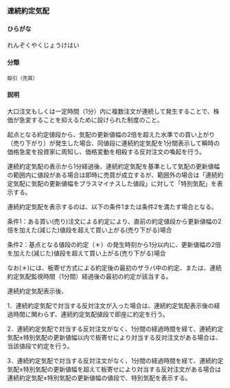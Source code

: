 <div style="display:none;">

## [あ行](securities-terms?id=あ行)
## [か行](securities-terms?id=か行)
## [さ行](securities-terms?id=さ行)
## [た行](securities-terms?id=た行)
## [な行](securities-terms?id=な行)
## [は行](securities-terms?id=は行)
## [ま行](securities-terms?id=ま行)
## [や行](securities-terms?id=や行)
## [ら行](securities-terms?id=ら行)

</div>

### 連続約定気配

#### ひらがな

れんぞくやくじょうけはい

#### 分類

`取引（売買）`

#### 説明

大口注文もしくは一定時間（1分）内に複数注文が連続して発生することで、株価が急変することを抑えるために設けられた制度のこと。
 
起点となる約定値段から、気配の更新値幅の2倍を超えた水準での買い上がり（売り下がり）が発生した場合、同値段に連続約定気配を1分間表示して瞬時の価格急変を投資家に周知し、価格変動を相殺する反対注文の喚起を行う。
 
連続約定気配の表示から1分経過後、連続約定気配を基準として気配の更新値幅の範囲内に値段がある場合は即時に売買が成立するが、範囲外の場合は「連続約定気配に気配の更新値幅をプラスマイナスした値段」に対して「特別気配」を表示する。
 
連続約定気配を表示するのは、以下の条件1または条件2を満たす場合となる。
条件1：ある買い(売り)注文による約定により、直前の約定値段から更新値幅の2倍を加えた(減じた)値段を超えて買い上がる(売り下がる)場合
条件2：基点となる値段の約定（＊）の発生時刻から1分以内に、更新値幅の2倍を加えた(減じた)値段を超えて買い上がる(売り下がる)場合
なお(＊)には、板寄せ方式による約定後の最初のザラバ中の約定、または、連続約定気配監視時間（1分間）経過後の最初の約定が該当する。
 
連続約定気配表示後、
1．連続約定気配で対当する反対注文が入った場合は、連続約定気配表示後の経過時間に関わらず、連続約定気配値段で即座に約定を行う。
2．連続約定気配で対当する反対注文がなく、1分間の経過時間を経て、連続約定気配±特別気配の更新値幅以内で板寄せにより対当する反対注文がある場合は、当該値段で約定を行う。
3．連続約定気配で対当する反対注文がなく、1分間の経過時間を経て、連続約定気配±特別気配の更新値幅を超えて板寄せにより対当する反対注文がある場合は連続約定気配±特別気配の更新値幅の値段で、特別気配を表示する。

<div style="display:none;">

## [わ行](securities-terms?id=わ行)
## [英数字・記号](securities-terms?id=英数字・記号)

</div>

